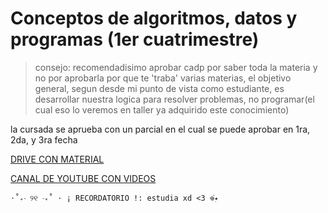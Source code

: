 # Conceptos de algoritmos, datos y programas  (1er cuatrimestre)
 > consejo: recomendadisimo aprobar cadp por saber toda la materia y no por aprobarla por que te 'traba' varias materias, el objetivo general, segun desde mi punto de vista como estudiante, es desarrollar nuestra logica para resolver problemas, no programar(el cual eso lo veremos en taller ya adquirido este conocimiento) 


la cursada se aprueba con un parcial en el cual se puede aprobar en 1ra, 2da, y 3ra fecha 

[DRIVE CON MATERIAL](https://drive.google.com/drive/folders/1B_6dhrcYTVZpxa3xtXct0wrSqJuanxqV?usp=sharing)

[CANAL DE YOUTUBE CON VIDEOS](https://www.youtube.com/@dulicito)


`⋅˚₊‧ ୨୧ ‧₊˚ ⋅ ¡ RECORDATORIO !: estudia xd <3 𖦹๋࣭⭑`
